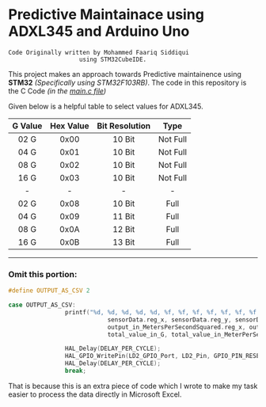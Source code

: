 # Predictive Maintainace  using ADXL345 and Arduino Uno

>
    Code Originally written by Mohammed Faariq Siddiqui
                        using STM32CubeIDE.
>

This project makes an approach towards Predictive maintainence using **STM32**  _(Specifically using STM32F103RB)_. The code in this repository is the C Code _(in the [main.c file](https://github.com/Faariq-Siddiqui/ADXL345_Internship_Project/blob/main/STM32%20ADXL345/main.c#L34))_  

Given below is a helpful table to select values for ADXL345.

| G Value | Hex Value |  Bit Resolution |   Type    |
|:-------:|:---------:|:---------------:|:---------:|
| 02 G    |   0x00    | 10 Bit          | Not Full  |
| 04 G    |   0x01    | 10 Bit          | Not Full  |
| 08 G    |   0x02    | 10 Bit          | Not Full  |
| 16 G    |   0x03    | 10 Bit          | Not Full  |
|    -    |    -      |   -             |    -      |
| 02 G    |   0x08    | 10 Bit          |  Full     |
| 04 G    |   0x09    | 11 Bit          |  Full     |
| 08 G    |   0x0A    | 12 Bit          |  Full     |
| 16 G    |   0x0B    | 13 Bit          |  Full     |

---
### Omit this portion:

```C
#define OUTPUT_AS_CSV 2
```

```C
case OUTPUT_AS_CSV:
  				printf("%d, %d, %d, %d, %d, %f, %f, %f, %f, %f, %f, %f, %f\r\n", numberOfReadings, timeInMilliSeconds,
  				            sensorData.reg_x, sensorData.reg_y, sensorData.reg_z, output_in_G.reg_x, output_in_G.reg_y,output_in_G.reg_z,
  				            output_in_MetersPerSecondSquared.reg_x, output_in_MetersPerSecondSquared.reg_y, output_in_MetersPerSecondSquared.reg_z,
  				            total_value_in_G, total_value_in_MeterPerSecondSquare);

  				HAL_Delay(DELAY_PER_CYCLE);
  				HAL_GPIO_WritePin(LD2_GPIO_Port, LD2_Pin, GPIO_PIN_RESET);
  				HAL_Delay(DELAY_PER_CYCLE);
  				break;
```

That is because this is an extra piece of code which I wrote to make my task easier to process the data directly in Microsoft Excel. 
